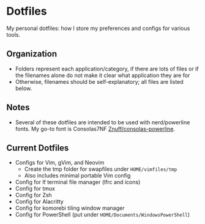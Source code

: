 # Dotfiles

My personal dotfiles: how I store my preferences and configs for various tools.

## Organization

- Folders represent each application/category, if there are lots of files or if the filenames alone do not make it clear what application they are for
- Otherwise, filenames should be self-explanatory; all files are listed below.

## Notes

- Several of these dotfiles are intended to be used with nerd/powerline fonts. My go-to font is Consolas7NF [Znuff/consolas-powerline](https://github.com/Znuff/consolas-powerline).

## Current Dotfiles

- Configs for Vim, gVim, and Neovim
    - Create the tmp folder for swapfiles under `HOME/vimfiles/tmp`
    - Also includes minimal portable Vim config
- Config for lf terminal file manager (lfrc and icons)
- Config for tmux
- Config for Zsh
- Config for Alacritty
- Config for komorebi tiling window manager
- Config for PowerShell (put under `HOME/Documents/WindowsPowerShell`)
